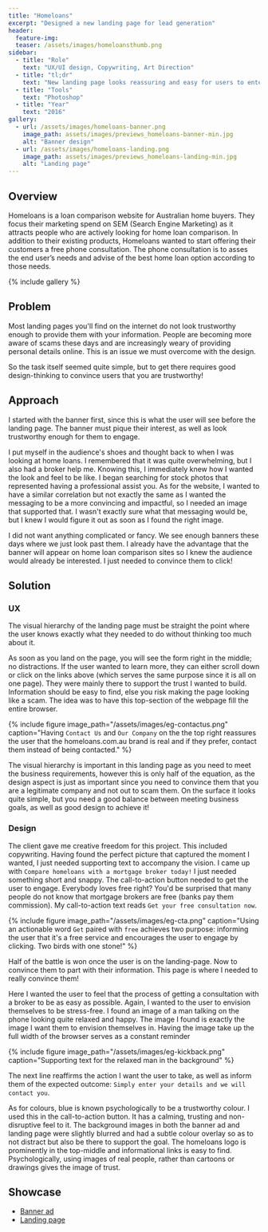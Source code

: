 ```yaml
---
title: "Homeloans"
excerpt: "Designed a new landing page for lead generation"
header:
  feature-img:
  teaser: /assets/images/homeloansthumb.png
sidebar:
  - title: "Role"
    text: "UX/UI design, Copywriting, Art Direction"
  - title: "tl;dr"
    text: "New landing page looks reassuring and easy for users to enter their details in. Utilising emotive and action words to convey that messaging across, backed by the use of relatable imagery in the background."
  - title: "Tools"
    text: "Photoshop"
  - title: "Year"
    text: "2016"
gallery:
  - url: /assets/images/homeloans-banner.png
    image_path: assets/images/previews_homeloans-banner-min.jpg
    alt: "Banner design"
  - url: /assets/images/homeloans-landing.png
    image_path: assets/images/previews_homeloans-landing-min.jpg
    alt: "Landing page"
---
```


## Overview
Homeloans is a loan comparison website for Australian home buyers. They focus their marketing spend on SEM (Search Engine Marketing)
as it attracts people who are actively looking for home loan comparison. In addition to their existing products, Homeloans wanted to start offering their customers a free phone consultation. The phone consultation is to asses the end user’s needs and advise of the best home loan option according to those needs.

{% include gallery %}

## Problem
Most landing pages you'll find on the internet do not look trustworthy enough to provide them with your information. People are becoming more aware of scams these days and are increasingly weary of providing personal details online. This is an issue we must overcome with the design.

So the task itself seemed quite simple, but to get there requires good design-thinking to convince users that you are trustworthy!

## Approach
I started with the banner first, since this is what the user will see before the landing page. The banner must pique their interest, as well as look trustworthy enough for them to engage.

I put myself in the audience's shoes and thought back to when I was looking at home loans. I remembered that it was quite overwhelming, but I also had a broker help me. Knowing this, I immediately knew how I wanted the look and feel to be like. I began searching for stock photos that represented having a professional assist you. As for the website, I wanted to have a similar correlation but not exactly the same as I wanted the messaging to be a more convincing and impactful, so I needed an image that supported that. I wasn't exactly sure what that messaging would be, but I knew I would figure it out as soon as I found the right image.

I did not want anything complicated or fancy. We see enough banners these days where we just look past them. I already have the advantage that the banner will appear on home loan comparison sites so I knew the audience would already be interested. I just needed to convince them to click!

## Solution
### UX
The visual hierarchy of the landing page must be straight the point where the user knows exactly what they needed to do without thinking too much about it.

As soon as you land on the page, you will see the form right in the middle; no distractions. If the user wanted to learn more, they can either scroll down or click on the links above (which serves the same purpose since it is all on one page). They were mainly there to support the trust I wanted to build. Information should be easy to find, else you risk making the page looking like a scam. The idea was to have this top-section of the webpage fill the entire browser.

{% include figure image_path="/assets/images/eg-contactus.png" caption="Having `Contact Us` and `Our Company` on the the top right reassures the user that the homeloans.com.au brand is real and if they prefer, contact them instead of being contacted." %}

The visual hierarchy is important in this landing page as you need to meet the business requirements, however this is only half of the equation, as the design aspect is just as important since you need to convince them that you are a legitimate company and not out to scam them. On the surface it looks quite simple, but you need a good balance between meeting business goals, as well as good design to achieve it!

### Design
The client gave me creative freedom for this project. This included copywriting. Having found the perfect picture that captured the moment I wanted, I just needed supporting text to accompany the vision. I came up with `Compare homeloans with a mortgage broker today!` I just needed something short and snappy. The call-to-action button needed to get the user to engage. Everybody loves free right? You'd be surprised that many people do not know that mortgage brokers are free (banks pay them commission). My call-to-action text reads `Get your free consultation now`.

{% include figure image_path="/assets/images/eg-cta.png" caption="Using an actionable word `Get` paired with `free` achieves two purpose: informing the user that it's a free service and encourages the user to engage by clicking. Two birds with one stone!" %}

Half of the battle is won once the user is on the landing-page. Now to convince them to part with their information. This page is where I needed to really convince them!

Here I wanted the user to feel that the process of getting a consultation with a broker to be as easy as possible. Again, I wanted to the user to envision themselves to be stress-free. I found an image of a man talking on the phone looking quite relaxed and happy. The image I found is exactly the image I want them to envision themselves in. Having the image take up the full width of the browser serves as a constant reminder

{% include figure image_path="/assets/images/eg-kickback.png" caption="Supporting text for the relaxed man in the background" %}

The next line reaffirms the action I want the user to take, as well as inform them of the expected outcome: `Simply enter your details and we will contact you`.

As for colours, blue is known psychologically to be a trustworthy colour. I used this in the call-to-action button. It has a calming, trusting and non-disruptive feel to it. The background images in both the banner ad and landing page were slightly blurred and had a subtle colour overlay so as to not distract but also be there to support the goal. The homeloans logo is prominently in the top-middle and informational links is easy to find. Psychologically, using images of real people, rather than cartoons or drawings gives the image of trust.

## Showcase
<ul>
  <li><a href="https://goo.gl/5VnMYP" target="_blank">Banner ad</a></li>
  <li><a href="https://goo.gl/vEEg1U" target="_blank">Landing page</a></li>
</ul>
